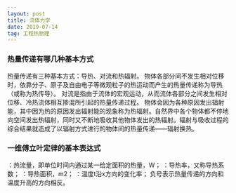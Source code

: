 ```yaml
---
layout: post
title: 流体力学
date: 2019-07-14
tag: 工程热物理
---
```


### 热量传递有哪几种基本方式

热量传递有三种基本方式：导热、对流和热辐射。
物体各部分间不发生相对位移时，依靠分子、原子及自由电子等微观粒子的热运动而产生的热量传递称为导热（或称为热传导）。
对流是指由于流体的宏观运动，从而流体各部分之间发生相对位移、冷热流体相互掺混所引起的热量传递过程。
物体会因为各种原因发出辐射能，其中因为热的原因发出辐射能的现象称为热辐射。自然界中各个物体都不停地向空间发出热辐射，同时又不断地吸收其他物体发出的热辐射。辐射与吸收过程的综合结果就造成了以辐射方式进行的物体间的热量传递——辐射换热。

### 一维傅立叶定律的基本表达式

 
 ：热流量，即单位时间内通过某一给定面积的热量，W；
 ：导热率，又称导热系数；
 ：导热面积，m2；
 ：温度t沿x方向的变化率；
负号表示热量传递的方向和温度升高的方向相反。